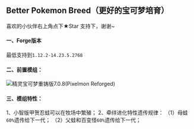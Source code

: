 ## Better Pokemon Breed（更好的宝可梦培育）

喜欢的小伙伴右上角点下★Star 支持下，谢谢~

#### 一、Forge版本
最低支持到`1.12.2-14.23.5.2768`

#### 二、前置模组：
![精灵宝可梦重铸版7.0.8(Pixelmon Reforged)](https://reforged.gg)


#### 三、模组特性：

1、小智版甲贺忍蛙可以在牧场中繁殖；
2、牵绊进化特性遗传规律：
（1）母蛙`60%`遗传给下一代；
（2）父蛙和百变怪`60%`遗传给下一代；